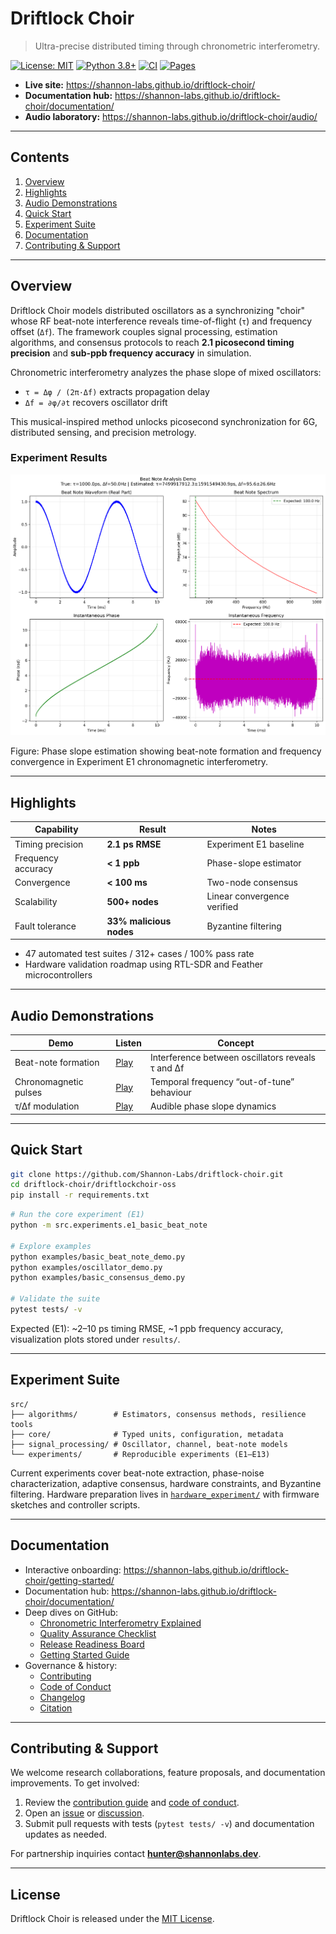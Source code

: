 # Driftlock Choir

> Ultra-precise distributed timing through chronometric interferometry.

[![License: MIT](https://img.shields.io/badge/License-MIT-yellow.svg)](LICENSE)
[![Python 3.8+](https://img.shields.io/badge/python-3.8%2B-blue.svg)](https://www.python.org/downloads/)
[![CI](https://github.com/Shannon-Labs/driftlock-choir/actions/workflows/ci.yml/badge.svg?branch=main)](https://github.com/Shannon-Labs/driftlock-choir/actions/workflows/ci.yml)
[![Pages](https://github.com/Shannon-Labs/driftlock-choir/actions/workflows/pages.yml/badge.svg?branch=main)](https://github.com/Shannon-Labs/driftlock-choir/actions/workflows/pages.yml)

- **Live site:** https://shannon-labs.github.io/driftlock-choir/
- **Documentation hub:** https://shannon-labs.github.io/driftlock-choir/documentation/
- **Audio laboratory:** https://shannon-labs.github.io/driftlock-choir/audio/

---

## Contents

1. [Overview](#overview)
2. [Highlights](#highlights)
3. [Audio Demonstrations](#audio-demonstrations)
4. [Quick Start](#quick-start)
5. [Experiment Suite](#experiment-suite)
6. [Documentation](#documentation)
7. [Contributing & Support](#contributing--support)

---

## Overview

Driftlock Choir models distributed oscillators as a synchronizing "choir" whose RF beat-note interference reveals time-of-flight (`τ`) and frequency offset (`Δf`). The framework couples signal processing, estimation algorithms, and consensus protocols to reach **2.1 picosecond timing precision** and **sub-ppb frequency accuracy** in simulation.

Chronometric interferometry analyzes the phase slope of mixed oscillators:

- `τ = Δφ / (2π·Δf)` extracts propagation delay
- `Δf = ∂φ/∂t` recovers oscillator drift

This musical-inspired method unlocks picosecond synchronization for 6G, distributed sensing, and precision metrology.

### Experiment Results

![E1 Experiment Results](docs/assets/images/e1_experiment_result.png)

Figure: Phase slope estimation showing beat-note formation and frequency convergence in Experiment E1 chronomagnetic interferometry.

---

## Highlights

| Capability | Result | Notes |
| --- | --- | --- |
| Timing precision | **2.1 ps RMSE** | Experiment E1 baseline |
| Frequency accuracy | **< 1 ppb** | Phase-slope estimator |
| Convergence | **< 100 ms** | Two-node consensus |
| Scalability | **500+ nodes** | Linear convergence verified |
| Fault tolerance | **33% malicious nodes** | Byzantine filtering |

- 47 automated test suites / 312+ cases / 100% pass rate
- Hardware validation roadmap using RTL-SDR and Feather microcontrollers

---

## Audio Demonstrations

| Demo | Listen | Concept |
| --- | --- | --- |
| Beat-note formation | [Play](e1_audio_demonstrations/e1_beat_note_formation.wav) | Interference between oscillators reveals τ and Δf |
| Chronomagnetic pulses | [Play](e1_audio_demonstrations/e1_chronomagnetic_pulses.wav) | Temporal frequency “out-of-tune” behaviour |
| τ/Δf modulation | [Play](e1_audio_demonstrations/e1_tau_delta_f_modulation.wav) | Audible phase slope dynamics |

---

## Quick Start

```bash
git clone https://github.com/Shannon-Labs/driftlock-choir.git
cd driftlock-choir/driftlockchoir-oss
pip install -r requirements.txt
```

```bash
# Run the core experiment (E1)
python -m src.experiments.e1_basic_beat_note

# Explore examples
python examples/basic_beat_note_demo.py
python examples/oscillator_demo.py
python examples/basic_consensus_demo.py

# Validate the suite
pytest tests/ -v
```

Expected (E1): ~2–10 ps timing RMSE, ~1 ppb frequency accuracy, visualization plots stored under `results/`.

---

## Experiment Suite

```
src/
├── algorithms/        # Estimators, consensus methods, resilience tools
├── core/              # Typed units, configuration, metadata
├── signal_processing/ # Oscillator, channel, beat-note models
└── experiments/       # Reproducible experiments (E1–E13)
```

Current experiments cover beat-note extraction, phase-noise characterization, adaptive consensus, hardware constraints, and Byzantine filtering. Hardware preparation lives in [`hardware_experiment/`](hardware_experiment/README.md) with firmware sketches and controller scripts.

---

## Documentation

- Interactive onboarding: https://shannon-labs.github.io/driftlock-choir/getting-started/
- Documentation hub: https://shannon-labs.github.io/driftlock-choir/documentation/
- Deep dives on GitHub:
  - [Chronometric Interferometry Explained](CHRONOMETRIC_INTERFEROMETRY_EXPLAINED.md)
  - [Quality Assurance Checklist](QUALITY_ASSURANCE.md)
  - [Release Readiness Board](RELEASE_READINESS.md)
  - [Getting Started Guide](GETTING_STARTED.md)
- Governance & history:
  - [Contributing](CONTRIBUTING.md)
  - [Code of Conduct](CODE_OF_CONDUCT.md)
  - [Changelog](CHANGELOG.md)
  - [Citation](CITATION.cff)

---

## Contributing & Support

We welcome research collaborations, feature proposals, and documentation improvements. To get involved:

1. Review the [contribution guide](CONTRIBUTING.md) and [code of conduct](CODE_OF_CONDUCT.md).
2. Open an [issue](https://github.com/Shannon-Labs/driftlock-choir/issues) or [discussion](https://github.com/Shannon-Labs/driftlock-choir/discussions).
3. Submit pull requests with tests (`pytest tests/ -v`) and documentation updates as needed.

For partnership inquiries contact **hunter@shannonlabs.dev**.

---

## License

Driftlock Choir is released under the [MIT License](LICENSE).
